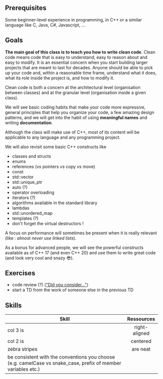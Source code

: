 ## Prerequisites

Some beginner-level experience in programming, in C++ or a similar language like C, Java, C#, Javascript, ...

## Goals

**The main goal of this class is to teach you how to write clean code**. Clean code means code that is easy to understand, easy to reason about and easy to modify. It is an essential concern when you start building larger projects that are meant to last for decades. Anyone should be able to pick up your code and, within a reasonable time frame, understand what it does, what its role inside the project is, and how to modify it.

Clean code is both a concern at the architectural level (organisation between classes) and at the granular level (organisation inside a given class).

We will see basic coding habits that make your code more expressive, general principles that help you organize your code, a few amazing design patterns, and we will get into the habit of using **meaningful names** and writing **documentation**.

Although the class will make use of C++, most of its content will be applicable to any language and any programming project.

We will also revisit some basic C++ constructs like
- classes and structs
- enums
- references (*vs* pointers *vs* copy *vs* move)
- const
- std::vector
- std::unique_ptr
- auto (?)
- operator overloading
- iterators (?)
- algorithms available in the standard library
- lambdas
- std::unordered_map
- templates (?)
- don't forget the virtual destructors !

A focus on performance will sometimes be present when it is really relevant (like : *almost never use linked lists*).

As a bonus for advanced people, we will see the powerful constructs available as of C++ 17 (and even C++ 20) and use them to write great code (and look very cool and snazy :sunglasses:).

## Exercises

- code review (?) (["Did you consider..."](https://www.youtube.com/watch?v=ta3S8CRN2TM&t=18m12s))
- start a TD from the work of someone else in the previous TD

## Skills

| Skill | Ressources |
| ----- |:-----------:|
| col 3 is  | right-aligned<br> |
| col 2 is      | centered      |
| zebra stripes | are neat      |
| be consistent with the conventions you choose (e.g. camelCase vs snake_case, prefix of member variables etc.)